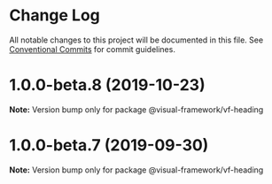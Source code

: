 # Change Log

All notable changes to this project will be documented in this file.
See [Conventional Commits](https://conventionalcommits.org) for commit guidelines.

# 1.0.0-beta.8 (2019-10-23)

**Note:** Version bump only for package @visual-framework/vf-heading





# 1.0.0-beta.7 (2019-09-30)

**Note:** Version bump only for package @visual-framework/vf-heading
